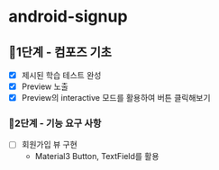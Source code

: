 # android-signup

## 🚀1단계 - 컴포즈 기초 
- [x] 제시된 학습 테스트 완성
- [x] Preview 노출
- [x] Preview의 interactive 모드를 활용하여 버튼 클릭해보기

### 🚀2단계 - 기능 요구 사항
- [ ] 회원가입 뷰 구현
    - Material3 Button, TextField를 활용
